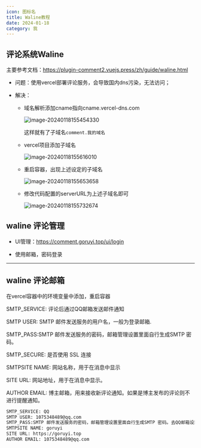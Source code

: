 ```yaml
---
icon: 图标名
title: Waline教程
date: 2024-01-18
category: 我
---
```


## 评论系统Waline

主要参考文档：https://plugin-comment2.vuejs.press/zh/guide/waline.html

* 问题：使用vercel部署评论服务，会导致国内dns污染，无法访问；

* 解决：

  * 域名解析添加cname指向cname.vercel-dns.com

    ![image-20240118155454330](https://typora-imgbed-mrru.oss-cn-chengdu.aliyuncs.com/ruyb/202401181554500.png)

    这样就有了子域名`comment.我的域名`

  * vercel项目添加子域名

    ![image-20240118155616010](https://typora-imgbed-mrru.oss-cn-chengdu.aliyuncs.com/ruyb/202401181556045.png)

  * 重启容器，出现上述设定的子域名

    ![image-20240118155653658](https://typora-imgbed-mrru.oss-cn-chengdu.aliyuncs.com/ruyb/202401181556686.png)

  * 修改代码配置的serverURL为上述子域名即可

    ![image-20240118155732674](https://typora-imgbed-mrru.oss-cn-chengdu.aliyuncs.com/ruyb/202401181557693.png)



## waline 评论管理

* UI管理：https://comment.goruyi.top/ui/login

* 使用邮箱，密码登录

---

## waline 评论邮箱

在vercel容器中的环境变量中添加，重启容器

SMTP_SERVICE: 评论后通过QQ邮箱发送邮件通知

SMTP USER: SMTP 邮件发送服务的用户名，一般为登录邮箱.

SMTP_PASS:SMTP 邮件发送服务的密码，邮箱管理设置里面自行生成SMTP 密码。

SMTP_SECURE: 是否使用 SSL 连接 

SMTPSITE NAME: 网站名称，用于在消息中显示

SITE URL: 网站地址，用于在消息中显示。

AUTHOR EMAIL: 博主邮箱，用来接收新评论通知。如果是博主发布的评论则不进行提醒通知。

```txt
SMTP_SERVICE: QQ
SMTP USER: 1075348489@qq.com
SMTP_PASS:SMTP 邮件发送服务的密码，邮箱管理设置里面自行生成SMTP 密码。去QQ邮箱设置里，发送手机短信，网页查看所需要的授权码
SMTPSITE NAME: goruyi
SITE URL: https://goruyi.top
AUTHOR EMAIL: 1075348489@qq.com
```




